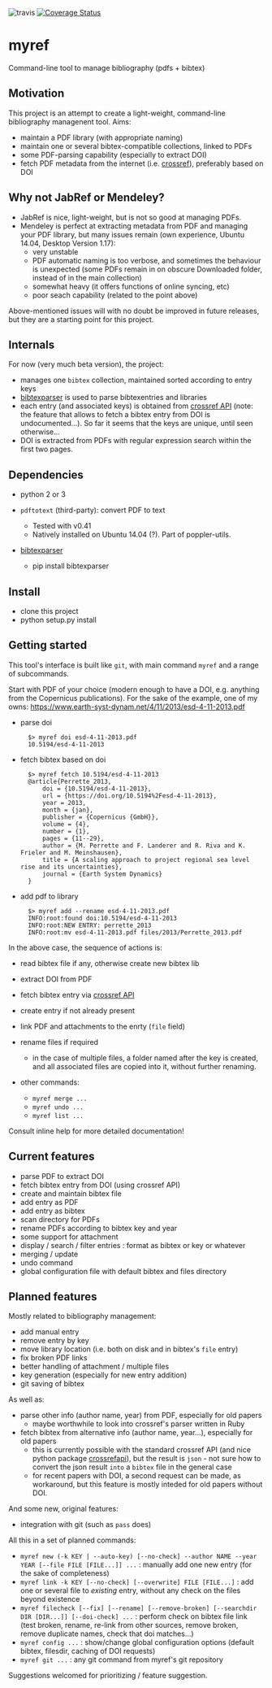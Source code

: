 ![travis](https://travis-ci.org/perrette/myref.svg?branch=master)
[![Coverage Status](https://coveralls.io/repos/github/perrette/myref/badge.svg?branch=master)](https://coveralls.io/github/perrette/myref?branch=master)
# myref

Command-line tool to manage bibliography (pdfs + bibtex)


Motivation
----------
This project is an attempt to create a light-weight, 
command-line bibliography managenent tool. Aims:

- maintain a PDF library (with appropriate naming)
- maintain one or several bibtex-compatible collections, linked to PDFs
- some PDF-parsing capability (especially to extract DOI)
- fetch PDF metadata from the internet (i.e. [crossref](https://github.com/CrossRef/rest-api-doc)), preferably based on DOI


Why not JabRef or Mendeley?
--------------------------
- JabRef is nice, light-weight, but is not so good at managing PDFs.
- Mendeley is perfect at extracting metadata from PDF and managing your PDF library, 
but many issues remain (own experience, Ubuntu 14.04, Desktop Version 1.17):
    - very unstable
    - PDF automatic naming is too verbose, and sometimes the behaviour is unexpected (some PDFs remain in on obscure Downloaded folder, instead of in the main collection)
    - somewhat heavy (it offers functions of online syncing, etc)
    - poor seach capability (related to the point above)

Above-mentioned issues will with no doubt be improved in future releases, but they are a starting point for this project.


Internals
---------
For now (very much beta version), the project:
- manages one `bibtex` collection, maintained sorted according to entry keys
- [bibtexparser](https://bibtexparser.readthedocs.io/en/v0.6.2) is used to parse bibtexentries and libraries
- each entry (and associated keys) is obtained from [crossref API](https://github.com/CrossRef/rest-api-doc/issues/115#issuecomment-221821473) (note: the feature that allows to fetch a bibtex entry from DOI is undocumented...). So far it seems that the keys are unique, until seen otherwise...
- DOI is extracted from PDFs with regular expression search within the first two pages.


Dependencies
------------
- python 2 or 3
- `pdftotext` (third-party): convert PDF to text
    - Tested with v0.41
    - Natively installed on Ubuntu 14.04 (?). Part of poppler-utils.

- [bibtexparser](https://bibtexparser.readthedocs.io/en/v0.6.2)
    - pip install bibtexparser


Install
-------
- clone this project
- python setup.py install


Getting started
---------------
This tool's interface is built like `git`, with main command `myref` and a range of subcommands.

Start with PDF of your choice (modern enough to have a DOI, e.g. anything from the Copernicus publications). 
For the sake of the example, one of my owns: https://www.earth-syst-dynam.net/4/11/2013/esd-4-11-2013.pdf

- parse doi

        $> myref doi esd-4-11-2013.pdf    
        10.5194/esd-4-11-2013
    
- fetch bibtex based on doi

        $> myref fetch 10.5194/esd-4-11-2013
        @article{Perrette_2013,
            doi = {10.5194/esd-4-11-2013},
            url = {https://doi.org/10.5194%2Fesd-4-11-2013},
            year = 2013,
            month = {jan},
            publisher = {Copernicus {GmbH}},
            volume = {4},
            number = {1},
            pages = {11--29},
            author = {M. Perrette and F. Landerer and R. Riva and K. Frieler and M. Meinshausen},
            title = {A scaling approach to project regional sea level rise and its uncertainties},
            journal = {Earth System Dynamics}
        }

- add pdf to library

        $> myref add --rename esd-4-11-2013.pdf
        INFO:root:found doi:10.5194/esd-4-11-2013
        INFO:root:NEW ENTRY: perrette_2013
        INFO:root:mv esd-4-11-2013.pdf files/2013/Perrette_2013.pdf

    
In the above case, the sequence of actions is:
- read bibtex file if any, otherwise create new bibtex lib
- extract DOI from PDF
- fetch bibtex entry via [crossref API](https://github.com/CrossRef/rest-api-doc/issues/115#issuecomment-221821473)
- create entry if not already present
- link PDF and attachments to the enrty (`file` field)
- rename files if required
    - in the case of multiple files, a folder named after the key is created, and all associated files are copied into it, without further renaming.


- other commands: 

    - `myref merge ...` 
    - `myref undo ...` 
    - `myref list ...` 

Consult inline help for more detailed documentation!


Current features
----------------
- parse PDF to extract DOI
- fetch bibtex entry from DOI (using crossref API)
- create and maintain bibtex file
- add entry as PDF
- add entry as bibtex
- scan directory for PDFs
- rename PDFs according to bibtex key and year
- some support for attachment
- display / search / filter entries : format as bibtex or key or whatever
- merging / update
- undo command
- global configuration file with default bibtex and files directory


Planned features
----------------
Mostly related to bibliography management:
- add manual entry 
- remove entry by key
- move library location (i.e. both on disk and in bibtex's `file` entry)
- fix broken PDF links
- better handling of attachment / multiple files
- key generation (especially for new entry addition)
- git saving of bibtex

As well as:
- parse other info (author name, year) from PDF, especially for old papers
    - maybe worthwhile to look into crossref's parser written in Ruby
- fetch bibtex from alternative info (author name, year...), especially for old papers
    - this is currently possible with the standard crossref API (and nice python package [crossrefapi](https://github.com/fabiobatalha/crossrefapi)), but the result is `json`    - not sure how to convert the json result `into` a `bibtex` file in the general case
    - for recent papers with DOI, a second request can be made, as workaround, but this feature is mostly inteded for old papers without DOI.

And some new, original features:
- integration with git (such as `pass` does)


All this in a set of planned commands:
- `myref new (-k KEY | --auto-key) [--no-check] --author NAME --year YEAR [--file FILE [FILE...]] ...` : manually add one new entry (for the sake of completeness) 
- `myref link -k KEY [--no-check] [--overwrite] FILE [FILE...]` : add one or several file to *existing* entry, without any check on the files beyond existence
- `myref filecheck [--fix] [--rename] [--remove-broken] [--searchdir DIR [DIR...]] [--doi-check] ...` : perform check on bibtex file link (test broken, rename, re-link from other sources, remove broken, remove duplicate names, check that doi matches...)
- `myref config ...` : show/change global configuration options (default bibtex, filesdir, caching of DOI requests)
- `myref git ...` : any git command from myref's git repository


Suggestions welcomed for prioritizing / feature suggestion.
